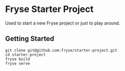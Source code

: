 # Fryse Starter Project

Used to start a new Fryse project or just to play around.

## Getting Started

```
git clone git@github.com:fryse/starter-project.git
cd starter-project
fryse build
fryse serve
```

